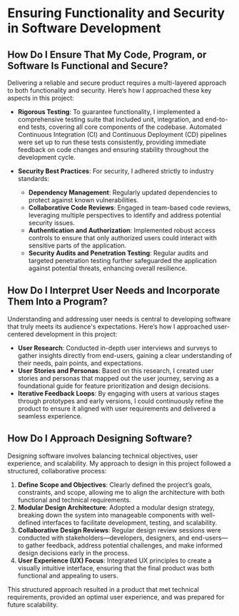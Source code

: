 # Ensuring Functionality and Security in Software Development

## How Do I Ensure That My Code, Program, or Software Is Functional and Secure?

Delivering a reliable and secure product requires a multi-layered approach to both functionality and security. Here’s how I approached these key aspects in this project:

- **Rigorous Testing**: To guarantee functionality, I implemented a comprehensive testing suite that included unit, integration, and end-to-end tests, covering all core components of the codebase. Automated Continuous Integration (CI) and Continuous Deployment (CD) pipelines were set up to run these tests consistently, providing immediate feedback on code changes and ensuring stability throughout the development cycle.
  
- **Security Best Practices**: For security, I adhered strictly to industry standards:
  - **Dependency Management**: Regularly updated dependencies to protect against known vulnerabilities.
  - **Collaborative Code Reviews**: Engaged in team-based code reviews, leveraging multiple perspectives to identify and address potential security issues.
  - **Authentication and Authorization**: Implemented robust access controls to ensure that only authorized users could interact with sensitive parts of the application.
  - **Security Audits and Penetration Testing**: Regular audits and targeted penetration testing further safeguarded the application against potential threats, enhancing overall resilience.

## How Do I Interpret User Needs and Incorporate Them Into a Program?

Understanding and addressing user needs is central to developing software that truly meets its audience's expectations. Here’s how I approached user-centered development in this project:

- **User Research**: Conducted in-depth user interviews and surveys to gather insights directly from end-users, gaining a clear understanding of their needs, pain points, and expectations.
- **User Stories and Personas**: Based on this research, I created user stories and personas that mapped out the user journey, serving as a foundational guide for feature prioritization and design decisions.
- **Iterative Feedback Loops**: By engaging with users at various stages through prototypes and early versions, I could continuously refine the product to ensure it aligned with user requirements and delivered a seamless experience.

## How Do I Approach Designing Software?

Designing software involves balancing technical objectives, user experience, and scalability. My approach to design in this project followed a structured, collaborative process:

1. **Define Scope and Objectives**: Clearly defined the project’s goals, constraints, and scope, allowing me to align the architecture with both functional and technical requirements.
2. **Modular Design Architecture**: Adopted a modular design strategy, breaking down the system into manageable components with well-defined interfaces to facilitate development, testing, and scalability.
3. **Collaborative Design Reviews**: Regular design review sessions were conducted with stakeholders—developers, designers, and end-users—to gather feedback, address potential challenges, and make informed design decisions early in the process.
4. **User Experience (UX) Focus**: Integrated UX principles to create a visually intuitive interface, ensuring that the final product was both functional and appealing to users.

This structured approach resulted in a product that met technical requirements, provided an optimal user experience, and was prepared for future scalability.
